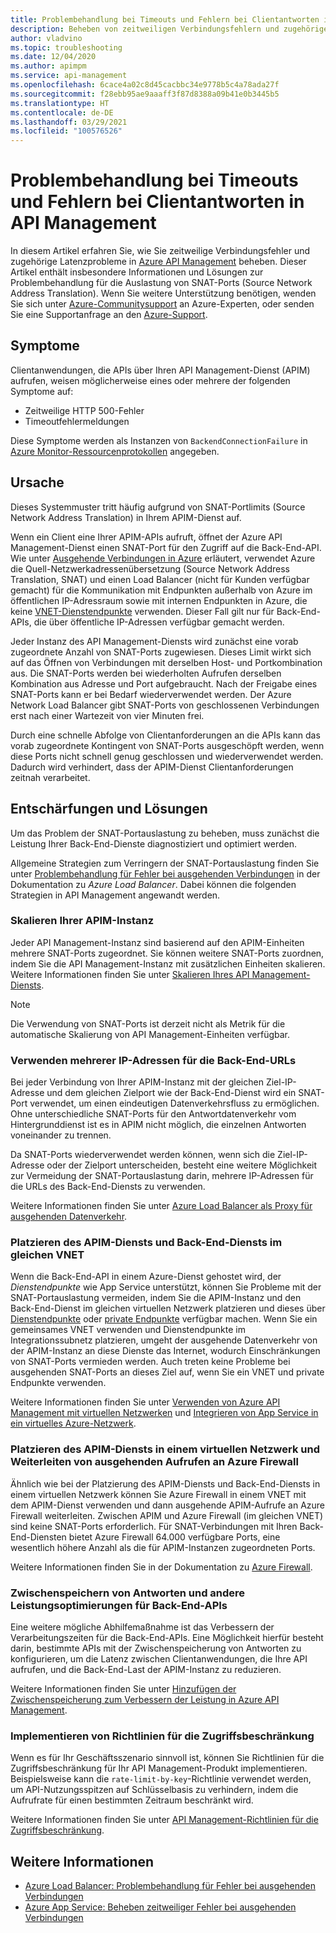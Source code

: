 ```yaml
---
title: Problembehandlung bei Timeouts und Fehlern bei Clientantworten in API Management
description: Beheben von zeitweiligen Verbindungsfehlern und zugehörigen Latenzproblemen in API Management
author: vladvino
ms.topic: troubleshooting
ms.date: 12/04/2020
ms.author: apimpm
ms.service: api-management
ms.openlocfilehash: 6cace4a02c8d45cacbbc34e9778b5c4a78ada27f
ms.sourcegitcommit: f28ebb95ae9aaaff3f87d8388a09b41e0b3445b5
ms.translationtype: HT
ms.contentlocale: de-DE
ms.lasthandoff: 03/29/2021
ms.locfileid: "100576526"
---
```

# <a name="troubleshooting-client-response-timeouts-and-errors-with-api-management"></a>Problembehandlung bei Timeouts und Fehlern bei Clientantworten in API Management

In diesem Artikel erfahren Sie, wie Sie zeitweilige Verbindungsfehler und zugehörige Latenzprobleme in [Azure API Management](./api-management-key-concepts.md) beheben. Dieser Artikel enthält insbesondere Informationen und Lösungen zur Problembehandlung für die Auslastung von SNAT-Ports (Source Network Address Translation). Wenn Sie weitere Unterstützung benötigen, wenden Sie sich unter [Azure-Communitysupport](https://azure.microsoft.com/support/community/) an Azure-Experten, oder senden Sie eine Supportanfrage an den [Azure-Support](https://azure.microsoft.com/support/options/).

## <a name="symptoms"></a>Symptome

Clientanwendungen, die APIs über Ihren API Management-Dienst (APIM) aufrufen, weisen möglicherweise eines oder mehrere der folgenden Symptome auf:

* Zeitweilige HTTP 500-Fehler
* Timeoutfehlermeldungen

Diese Symptome werden als Instanzen von `BackendConnectionFailure` in [Azure Monitor-Ressourcenprotokollen](../azure-monitor/essentials/resource-logs.md) angegeben.

## <a name="cause"></a>Ursache

Dieses Systemmuster tritt häufig aufgrund von SNAT-Portlimits (Source Network Address Translation) in Ihrem APIM-Dienst auf.

Wenn ein Client eine Ihrer APIM-APIs aufruft, öffnet der Azure API Management-Dienst einen SNAT-Port für den Zugriff auf die Back-End-API. Wie unter [Ausgehende Verbindungen in Azure](../load-balancer/load-balancer-outbound-connections.md) erläutert, verwendet Azure die Quell-Netzwerkadressenübersetzung (Source Network Address Translation, SNAT) und einen Load Balancer (nicht für Kunden verfügbar gemacht) für die Kommunikation mit Endpunkten außerhalb von Azure im öffentlichen IP-Adressraum sowie mit internen Endpunkten in Azure, die keine [VNET-Dienstendpunkte](../virtual-network/virtual-network-service-endpoints-overview.md) verwenden. Dieser Fall gilt nur für Back-End-APIs, die über öffentliche IP-Adressen verfügbar gemacht werden.

Jeder Instanz des API Management-Diensts wird zunächst eine vorab zugeordnete Anzahl von SNAT-Ports zugewiesen. Dieses Limit wirkt sich auf das Öffnen von Verbindungen mit derselben Host- und Portkombination aus. Die SNAT-Ports werden bei wiederholten Aufrufen derselben Kombination aus Adresse und Port aufgebraucht. Nach der Freigabe eines SNAT-Ports kann er bei Bedarf wiederverwendet werden. Der Azure Network Load Balancer gibt SNAT-Ports von geschlossenen Verbindungen erst nach einer Wartezeit von vier Minuten frei.

Durch eine schnelle Abfolge von Clientanforderungen an die APIs kann das vorab zugeordnete Kontingent von SNAT-Ports ausgeschöpft werden, wenn diese Ports nicht schnell genug geschlossen und wiederverwendet werden. Dadurch wird verhindert, dass der APIM-Dienst Clientanforderungen zeitnah verarbeitet.

## <a name="mitigations-and-solutions"></a>Entschärfungen und Lösungen

Um das Problem der SNAT-Portauslastung zu beheben, muss zunächst die Leistung Ihrer Back-End-Dienste diagnostiziert und optimiert werden.

Allgemeine Strategien zum Verringern der SNAT-Portauslastung finden Sie unter [Problembehandlung für Fehler bei ausgehenden Verbindungen](../load-balancer/troubleshoot-outbound-connection.md) in der Dokumentation zu *Azure Load Balancer*. Dabei können die folgenden Strategien in API Management angewandt werden.

### <a name="scale-your-apim-instance"></a>Skalieren Ihrer APIM-Instanz

Jeder API Management-Instanz sind basierend auf den APIM-Einheiten mehrere SNAT-Ports zugeordnet. Sie können weitere SNAT-Ports zuordnen, indem Sie die API Management-Instanz mit zusätzlichen Einheiten skalieren. Weitere Informationen finden Sie unter [Skalieren Ihres API Management-Diensts](upgrade-and-scale.md#scale-your-api-management-service).

> [!NOTE]
> Die Verwendung von SNAT-Ports ist derzeit nicht als Metrik für die automatische Skalierung von API Management-Einheiten verfügbar.

### <a name="use-multiple-ips-for-your-backend-urls"></a>Verwenden mehrerer IP-Adressen für die Back-End-URLs

Bei jeder Verbindung von Ihrer APIM-Instanz mit der gleichen Ziel-IP-Adresse und dem gleichen Zielport wie der Back-End-Dienst wird ein SNAT-Port verwendet, um einen eindeutigen Datenverkehrsfluss zu ermöglichen. Ohne unterschiedliche SNAT-Ports für den Antwortdatenverkehr vom Hintergrunddienst ist es in APIM nicht möglich, die einzelnen Antworten voneinander zu trennen.

Da SNAT-Ports wiederverwendet werden können, wenn sich die Ziel-IP-Adresse oder der Zielport unterscheiden, besteht eine weitere Möglichkeit zur Vermeidung der SNAT-Portauslastung darin, mehrere IP-Adressen für die URLs des Back-End-Diensts zu verwenden.

Weitere Informationen finden Sie unter [Azure Load Balancer als Proxy für ausgehenden Datenverkehr](../load-balancer/load-balancer-outbound-connections.md).

### <a name="place-your-apim-and-backend-service-in-the-same-vnet"></a>Platzieren des APIM-Diensts und Back-End-Diensts im gleichen VNET

Wenn die Back-End-API in einem Azure-Dienst gehostet wird, der *Dienstendpunkte* wie App Service unterstützt, können Sie Probleme mit der SNAT-Portauslastung vermeiden, indem Sie die APIM-Instanz und den Back-End-Dienst im gleichen virtuellen Netzwerk platzieren und dieses über [Dienstendpunkte](../virtual-network/virtual-network-service-endpoints-overview.md) oder [private Endpunkte](../private-link/private-endpoint-overview.md) verfügbar machen. Wenn Sie ein gemeinsames VNET verwenden und Dienstendpunkte im Integrationssubnetz platzieren, umgeht der ausgehende Datenverkehr von der APIM-Instanz an diese Dienste das Internet, wodurch Einschränkungen von SNAT-Ports vermieden werden. Auch treten keine Probleme bei ausgehenden SNAT-Ports an dieses Ziel auf, wenn Sie ein VNET und private Endpunkte verwenden.

Weitere Informationen finden Sie unter [Verwenden von Azure API Management mit virtuellen Netzwerken](api-management-using-with-vnet.md) und [Integrieren von App Service in ein virtuelles Azure-Netzwerk](../app-service/web-sites-integrate-with-vnet.md).

### <a name="place-your-apim-in-a-virtual-network-and-route-outbound-calls-to-azure-firewall"></a>Platzieren des APIM-Diensts in einem virtuellen Netzwerk und Weiterleiten von ausgehenden Aufrufen an Azure Firewall

Ähnlich wie bei der Platzierung des APIM-Diensts und Back-End-Diensts in einem virtuellen Netzwerk können Sie Azure Firewall in einem VNET mit dem APIM-Dienst verwenden und dann ausgehende APIM-Aufrufe an Azure Firewall weiterleiten. Zwischen APIM und Azure Firewall (im gleichen VNET) sind keine SNAT-Ports erforderlich. Für SNAT-Verbindungen mit Ihren Back-End-Diensten bietet Azure Firewall 64.000 verfügbare Ports, eine wesentlich höhere Anzahl als die für APIM-Instanzen zugeordneten Ports.

Weitere Informationen finden Sie in der Dokumentation zu [Azure Firewall](../firewall/overview.md).

### <a name="consider-response-caching-and-other-backend-performance-tuning"></a>Zwischenspeichern von Antworten und andere Leistungsoptimierungen für Back-End-APIs

Eine weitere mögliche Abhilfemaßnahme ist das Verbessern der Verarbeitungszeiten für die Back-End-APIs. Eine Möglichkeit hierfür besteht darin, bestimmte APIs mit der Zwischenspeicherung von Antworten zu konfigurieren, um die Latenz zwischen Clientanwendungen, die Ihre API aufrufen, und die Back-End-Last der APIM-Instanz zu reduzieren.

Weitere Informationen finden Sie unter [Hinzufügen der Zwischenspeicherung zum Verbessern der Leistung in Azure API Management](api-management-howto-cache.md).

### <a name="consider-implementing-access-restriction-policies"></a>Implementieren von Richtlinien für die Zugriffsbeschränkung

Wenn es für Ihr Geschäftsszenario sinnvoll ist, können Sie Richtlinien für die Zugriffsbeschränkung für Ihr API Management-Produkt implementieren. Beispielsweise kann die `rate-limit-by-key`-Richtlinie verwendet werden, um API-Nutzungsspitzen auf Schlüsselbasis zu verhindern, indem die Aufrufrate für einen bestimmten Zeitraum beschränkt wird.

Weitere Informationen finden Sie unter [API Management-Richtlinien für die Zugriffsbeschränkung](api-management-access-restriction-policies.md).

## <a name="see-also"></a>Weitere Informationen

* [Azure Load Balancer: Problembehandlung für Fehler bei ausgehenden Verbindungen](../load-balancer/troubleshoot-outbound-connection.md)
* [Azure App Service: Beheben zeitweiliger Fehler bei ausgehenden Verbindungen](../app-service/troubleshoot-intermittent-outbound-connection-errors.md)
